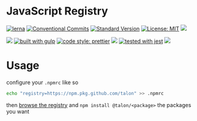 # JavaScript Registry

[![lerna](https://img.shields.io/badge/maintained%20with-lerna-cc00ff.svg)](https://lerna.js.org/) [![Conventional Commits](https://img.shields.io/badge/Conventional%20Commits-1.0.0-yellow.svg)](https://conventionalcommits.org) [![Standard Version](https://img.shields.io/badge/release-standard%20version-brightgreen.svg)](https://github.com/conventional-changelog/standard-version) [![License: MIT](https://img.shields.io/badge/License-MIT-yellow.svg)](https://opensource.org/licenses/MIT) [![](https://github.com/talon/javascript-registry/workflows/CI/badge.svg)](https://github.com/talon/javascript-registry/actions?query=workflow%3A%22CI%22)

[![](https://badgen.net/badge/depenends%20on/yarn/blue)](https://yarnpkg.com/lang/en/) [![built with gulp](https://img.shields.io/badge/gulp-built_project-eb4a4b.svg?logo=data%3Aimage%2Fpng%3Bbase64%2CiVBORw0KGgoAAAANSUhEUgAAAAYAAAAOCAMAAAA7QZ0XAAAABlBMVEUAAAD%2F%2F%2F%2Bl2Z%2FdAAAAAXRSTlMAQObYZgAAABdJREFUeAFjAAFGRjSSEQzwUgwQkjAFAAtaAD0Ls2nMAAAAAElFTkSuQmCC)](http://gulpjs.com/) [![code style: prettier](https://img.shields.io/badge/code_style-prettier-ff69b4.svg?style=flat-square)](https://github.com/prettier/prettier) [![](https://badgen.net/badge/typed%20with/flow/yellow)](https://flow.org/) [![tested with jest](https://img.shields.io/badge/tested_with-jest-99424f.svg)](https://github.com/facebook/jest) [![](https://badgen.net/badge/compiled%20with/babel/yellow)](https://babeljs.io/)

# Usage

configure your `.npmrc` like so

```sh
echo "registry=https://npm.pkg.github.com/talon" >> .npmrc
```

then [browse the registry](https://github.com/talon/javascript-registry/packages) and `npm install @talon/<package>` the packages you want
